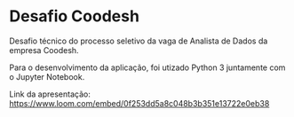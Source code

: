 # Desafio Coodesh

Desafio técnico do processo seletivo da vaga de Analista de Dados da empresa Coodesh.

Para o desenvolvimento da aplicação, foi utizado Python 3 juntamente com o Jupyter Notebook.

Link da apresentação: https://www.loom.com/embed/0f253dd5a8c048b3b351e13722e0eb38